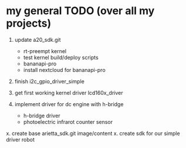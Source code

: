my general TODO (over all my projects)
======================================

1. update a20_sdk.git
   - rt-preempt kernel
   - test kernel build/deploy scripts
   - bananapi-pro
   - install nextcloud for bananapi-pro

2. finish i2c_gpio_driver_simple

3. get first working kernel driver lcd160x_driver

4. implement driver for dc engine with h-bridge
   - h-bridge driver
   - photoelectric infrarot counter sensor


x. create base arietta_sdk.git image/content
x. create sdk for our simple driver robot 
